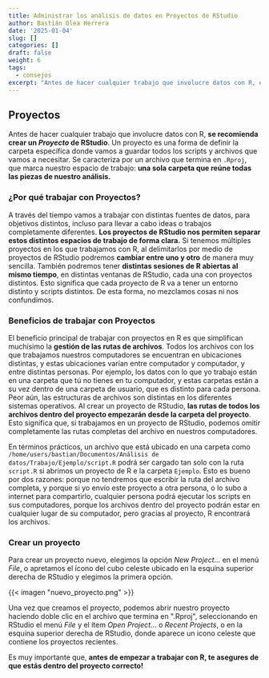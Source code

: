 ```yaml
---
title: Administrar los análisis de datos en Proyectos de RStudio
author: Bastián Olea Herrera
date: '2025-01-04'
slug: []
categories: []
draft: false
weight: 6
tags:
  - consejos
excerpt: "Antes de hacer cualquier trabajo que involucre datos con R, es recomendable crear un _Proyecto_ de RStudio. Ésta es una forma de definir la carpeta específica donde vamos a guardar todos los scripts y archivos que vamos a necesitar, lo cual previene muchos problemas, simplifica la carga y guardado de datos, y ordena nuestro trabajo."
---
```


## Proyectos
Antes de hacer cualquier trabajo que involucre datos con R, **se recomienda crear un _Proyecto_ de RStudio**. Un proyecto es una forma de definir la carpeta específica donde vamos a guardar todos los scripts y archivos que vamos a necesitar. Se caracteriza por un archivo que termina en `.Rproj`, que marca nuestro espacio de trabajo: **una sola carpeta que reúne todas las piezas de nuestro análisis.**

### ¿Por qué trabajar con Proyectos? 

A través del tiempo vamos a trabajar con distintas fuentes de datos, para objetivos distintos, incluso para llevar a cabo ideas o trabajos completamente diferentes. **Los proyectos de RStudio nos permiten separar estos distintos espacios de trabajo de forma clara.** Si tenemos múltiples proyectos en los que trabajamos con R, al delimitarlos por medio de proyectos de RStudio podremos **cambiar entre uno y otro** de manera muy sencilla. También podremos tener **distintas sesiones de R abiertas al mismo tiempo**, en distintas ventanas de RStudio, cada una con proyectos distintos. Esto significa que cada proyecto de R va a tener un entorno distinto y scripts distintos. De esta forma, no mezclamos cosas ni nos confundimos.

### Beneficios de trabajar con Proyectos

El beneficio principal de trabajar con proyectos en R es que simplifican muchísimo la **gestión de las rutas de archivos**. Todos los archivos con los que trabajamos nuestros computadores se encuentran en ubicaciones distintas, y estas ubicaciones varían entre computador y computador, y entre distintas personas. Por ejemplo, los datos con lo que yo trabajo están en una carpeta que tú no tienes en tu computador, y estas carpetas están a su vez dentro de una carpeta de usuario, que es distinto para cada persona. Peor aún, las estructuras de archivos son distintas en los diferentes sistemas operativos. Al crear un proyecto de RStudio, **las rutas de todos los archivos dentro del proyecto empezarán desde la carpeta del proyecto**. Esto significa que, si trabajamos en un proyecto de RStudio, podemos omitir completamente las rutas completas del archivo en nuestros computadores. 

En términos prácticos, un archivo que está ubicado en una carpeta como `/home/users/bastian/Documentos/Análisis de datos/Trabajo/Ejemplo/script.R` podrá ser cargado tan solo con la ruta `script.R` si abrimos un proyecto de R e la carpeta `Ejemplo`. Esto es bueno por dos razones: porque no tendremos que escribir la ruta del archivo completa, y porque si yo envío este proyecto a otra persona, o lo subo a internet para compartirlo, cualquier persona podrá ejecutar los scripts en sus computadores, porque los archivos dentro del proyecto podrán estar en cualquier lugar de su computador, pero gracias al proyecto, R encontrará los archivos.

### Crear un proyecto

Para crear un proyecto nuevo, elegimos la opción _New Project..._ en el menú _File_, o apretamos el ícono del cubo celeste ubicado en la esquina superior derecha de RStudio y elegimos la primera opción. 

{{< imagen "nuevo_proyecto.png" >}}

Una vez que creamos el proyecto, podemos abrir nuestro proyecto haciendo doble clic en el archivo que termina en ".Rproj", seleccionando en RStudio el menú _File_ y el ítem _Open Project..._ o _Recent Projects_, o en la esquina superior derecha de RStudio, donde aparece un icono celeste que contiene los proyectos recientes.

Es muy importante que, **antes de empezar a trabajar con R, te asegures de que estás dentro del proyecto correcto!**